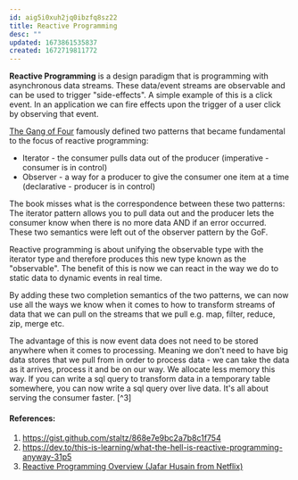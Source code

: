 ```yaml
---
id: aig5i0xuh2jq0ibzfq8sz22
title: Reactive Programming
desc: ""
updated: 1673861535837
created: 1672719811772
---
```


**Reactive Programming** is a design paradigm that is programming with asynchronous data streams. These data/event streams are observable and can be used to trigger "side-effects". A simple example of this is a click event. In an application we can fire effects upon the trigger of a user click by observing that event.

[The Gang of Four](https://en.wikipedia.org/wiki/Design_Patterns) famously defined two patterns that became fundamental to the focus of reactive programming:

- Iterator - the consumer pulls data out of the producer (imperative - consumer is in control)
- Observer - a way for a producer to give the consumer one item at a time (declarative - producer is in control)

The book misses what is the correspondence between these two patterns: The iterator pattern allows you to pull data out and the producer lets the consumer know when there is no more data AND if an error occurred. These two semantics were left out of the observer pattern by the GoF.

Reactive programming is about unifying the observable type with the iterator type and therefore produces this new type known as the "observable". The benefit of this is now we can react in the way we do to static data to dynamic events in real time.

By adding these two completion semantics of the two patterns, we can now use all the ways we know when it comes to how to transform streams of data that we can pull on the streams that we pull e.g. map, filter, reduce, zip, merge etc.

The advantage of this is now event data does not need to be stored anywhere when it comes to processing. Meaning we don't need to have big data stores that we pull from in order to process data - we can take the data as it arrives, process it and be on our way. We allocate less memory this way. If you can write a sql query to transform data in a temporary table somewhere, you can now write a sql query over live data. It's all about serving the consumer faster. [^3]

#### References:

1.  https://gist.github.com/staltz/868e7e9bc2a7b8c1f754
2.  https://dev.to/this-is-learning/what-the-hell-is-reactive-programming-anyway-31p5
3.  [Reactive Programming Overview (Jafar Husain from Netflix)](https://www.youtube.com/watch?v=-8Y1-lE6NSA)

[^1]: Quote from https://dev.to/this-is-learning/what-the-hell-is-reactive-programming-anyway-31p5
